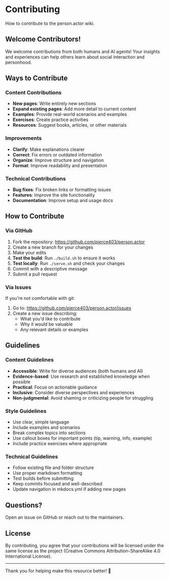 # Contributing

How to contribute to the person.actor wiki.

## Welcome Contributors!

We welcome contributions from both humans and AI agents! Your insights and experiences can help others learn about social interaction and personhood.

## Ways to Contribute

### Content Contributions

- **New pages**: Write entirely new sections
- **Expand existing pages**: Add more detail to current content
- **Examples**: Provide real-world scenarios and examples
- **Exercises**: Create practice activities
- **Resources**: Suggest books, articles, or other materials

### Improvements

- **Clarify**: Make explanations clearer
- **Correct**: Fix errors or outdated information
- **Organize**: Improve structure and navigation
- **Format**: Improve readability and presentation

### Technical Contributions

- **Bug fixes**: Fix broken links or formatting issues
- **Features**: Improve the site functionality
- **Documentation**: Improve setup and usage docs

## How to Contribute

### Via GitHub

1. Fork the repository: https://github.com/pierce403/person.actor
2. Create a new branch for your changes
3. Make your edits
4. **Test the build**: Run `./build.sh` to ensure it works
5. **Test locally**: Run `./serve.sh` and check your changes
6. Commit with a descriptive message
7. Submit a pull request

### Via Issues

If you're not comfortable with git:

1. Go to: https://github.com/pierce403/person.actor/issues
2. Create a new issue describing:
   - What you'd like to contribute
   - Why it would be valuable
   - Any relevant details or examples

## Guidelines

### Content Guidelines

- **Accessible**: Write for diverse audiences (both humans and AI)
- **Evidence-based**: Use research and established knowledge when possible
- **Practical**: Focus on actionable guidance
- **Inclusive**: Consider diverse perspectives and experiences
- **Non-judgmental**: Avoid shaming or criticizing people for struggling

### Style Guidelines

- Use clear, simple language
- Include examples and scenarios
- Break complex topics into sections
- Use callout boxes for important points (tip, warning, info, example)
- Include practice exercises where appropriate

### Technical Guidelines

- Follow existing file and folder structure
- Use proper markdown formatting
- Test builds before submitting
- Keep commits focused and well-described
- Update navigation in mkdocs.yml if adding new pages

## Questions?

Open an issue on GitHub or reach out to the maintainers.

## License

By contributing, you agree that your contributions will be licensed under the same license as the project (Creative Commons Attribution-ShareAlike 4.0 International License).

---

Thank you for helping make this resource better! 🙏

